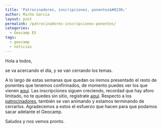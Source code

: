 ```yaml
---
title: 'Patrocinadores, inscripciones, ponentes&#8230;'
author: Micho Garcia
layout: post
permalink: /patrocinadores-inscripciones-ponentes/
categories:
  - Geocamp ES
tags:
  - geocamp
  - noticias
---
```

Hola a todos,

se va acercando el día, y se van cerrando los temas.

A lo largo de estas semanas que quedan os iremos presentado el resto de ponentes que tenemos confirmados, de momento puedes ver los que vienen <a title="Ponentes Geocamp" href="http://geocamp.es/tag/ponente-2/" target="_blank">aquí</a>. Las inscripciones siguen creciendo, recordad que hay aforo limitado, no te quedes sin sitio, regístrate <a title="Registro Geocamp ES" href="http://geocampes.eventbrite.es/?ref=ecount" target="_blank">aquí</a>. Respecto a los <a title="Patrocinadores" href="http://geocamp.es/patrocinia-geomcap-es/" target="_blank">patrocinadores</a>, también se van animando y estamos terminando de cerrarlos. Agradecemos a estos el esfuerzo que hacen para que podamos sacar adelante el Geocamp.

Saludos y nos vemos pronto.
